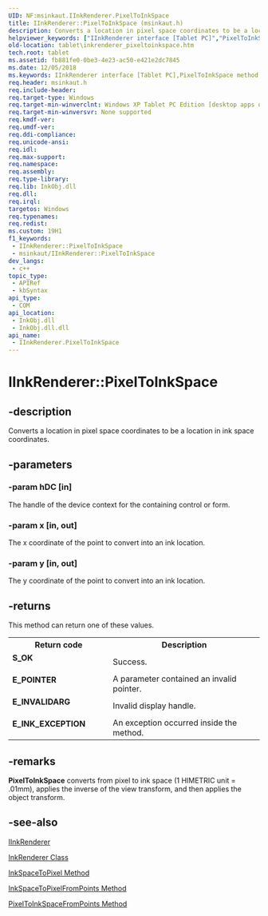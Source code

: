 ```yaml
---
UID: NF:msinkaut.IInkRenderer.PixelToInkSpace
title: IInkRenderer::PixelToInkSpace (msinkaut.h)
description: Converts a location in pixel space coordinates to be a location in ink space coordinates.
helpviewer_keywords: ["IInkRenderer interface [Tablet PC]","PixelToInkSpace method","IInkRenderer.PixelToInkSpace","IInkRenderer::PixelToInkSpace","PixelToInkSpace","PixelToInkSpace method [Tablet PC]","PixelToInkSpace method [Tablet PC]","IInkRenderer interface","fb881fe0-0be3-4e23-ac50-e421e2dc7845","msinkaut/IInkRenderer::PixelToInkSpace","tablet.inkrenderer_pixeltoinkspace"]
old-location: tablet\inkrenderer_pixeltoinkspace.htm
tech.root: tablet
ms.assetid: fb881fe0-0be3-4e23-ac50-e421e2dc7845
ms.date: 12/05/2018
ms.keywords: IInkRenderer interface [Tablet PC],PixelToInkSpace method, IInkRenderer.PixelToInkSpace, IInkRenderer::PixelToInkSpace, PixelToInkSpace, PixelToInkSpace method [Tablet PC], PixelToInkSpace method [Tablet PC],IInkRenderer interface, fb881fe0-0be3-4e23-ac50-e421e2dc7845, msinkaut/IInkRenderer::PixelToInkSpace, tablet.inkrenderer_pixeltoinkspace
req.header: msinkaut.h
req.include-header: 
req.target-type: Windows
req.target-min-winverclnt: Windows XP Tablet PC Edition [desktop apps only]
req.target-min-winversvr: None supported
req.kmdf-ver: 
req.umdf-ver: 
req.ddi-compliance: 
req.unicode-ansi: 
req.idl: 
req.max-support: 
req.namespace: 
req.assembly: 
req.type-library: 
req.lib: InkObj.dll
req.dll: 
req.irql: 
targetos: Windows
req.typenames: 
req.redist: 
ms.custom: 19H1
f1_keywords:
 - IInkRenderer::PixelToInkSpace
 - msinkaut/IInkRenderer::PixelToInkSpace
dev_langs:
 - c++
topic_type:
 - APIRef
 - kbSyntax
api_type:
 - COM
api_location:
 - InkObj.dll
 - InkObj.dll.dll
api_name:
 - IInkRenderer.PixelToInkSpace
---
```


# IInkRenderer::PixelToInkSpace


## -description

Converts a location in pixel space coordinates to be a location in ink space coordinates.

## -parameters

### -param hDC [in]

The handle of the device context for the containing control or form.

### -param x [in, out]

The x coordinate of the point to convert into an ink location.

### -param y [in, out]

The y coordinate of the point to convert into an ink location.

## -returns

This method can return one of these values.

<table>
<tr>
<th>Return code</th>
<th>Description</th>
</tr>
<tr>
<td width="40%">
<dl>
<dt><b>S_OK</b></dt>
</dl>
</td>
<td width="60%">
Success.

</td>
</tr>
<tr>
<td width="40%">
<dl>
<dt><b>E_POINTER</b></dt>
</dl>
</td>
<td width="60%">
A parameter contained an invalid pointer.

</td>
</tr>
<tr>
<td width="40%">
<dl>
<dt><b>E_INVALIDARG</b></dt>
</dl>
</td>
<td width="60%">
Invalid display handle.

</td>
</tr>
<tr>
<td width="40%">
<dl>
<dt><b>E_INK_EXCEPTION</b></dt>
</dl>
</td>
<td width="60%">
An exception occurred inside the method.

</td>
</tr>
</table>

## -remarks

<b>PixelToInkSpace</b> converts from pixel to ink space (1 HIMETRIC unit = .01mm), applies the inverse of the view transform, and then applies the object transform.

## -see-also

<a href="../msinkaut/nn-msinkaut-iinkrenderer.md">IInkRenderer</a>



<a href="/windows/desktop/tablet/inkrenderer-class">InkRenderer Class</a>



<a href="/windows/desktop/api/msinkaut/nf-msinkaut-iinkrenderer-inkspacetopixel">InkSpaceToPixel Method</a>



<a href="/windows/desktop/api/msinkaut/nf-msinkaut-iinkrenderer-inkspacetopixelfrompoints">InkSpaceToPixelFromPoints Method</a>



<a href="/windows/desktop/api/msinkaut/nf-msinkaut-iinkrenderer-pixeltoinkspacefrompoints">PixelToInkSpaceFromPoints Method</a>
